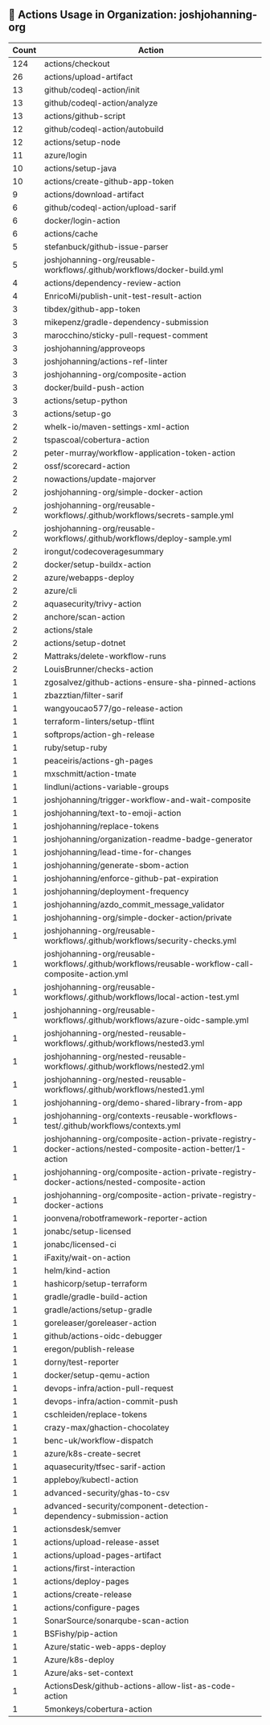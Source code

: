 ## 🚀 Actions Usage in Organization: joshjohanning-org

| Count | Action |
| --- | --- |
| 124 | actions/checkout |
| 26 | actions/upload-artifact |
| 13 | github/codeql-action/init |
| 13 | github/codeql-action/analyze |
| 13 | actions/github-script |
| 12 | github/codeql-action/autobuild |
| 12 | actions/setup-node |
| 11 | azure/login |
| 10 | actions/setup-java |
| 10 | actions/create-github-app-token |
| 9 | actions/download-artifact |
| 6 | github/codeql-action/upload-sarif |
| 6 | docker/login-action |
| 6 | actions/cache |
| 5 | stefanbuck/github-issue-parser |
| 5 | joshjohanning-org/reusable-workflows/.github/workflows/docker-build.yml |
| 4 | actions/dependency-review-action |
| 4 | EnricoMi/publish-unit-test-result-action |
| 3 | tibdex/github-app-token |
| 3 | mikepenz/gradle-dependency-submission |
| 3 | marocchino/sticky-pull-request-comment |
| 3 | joshjohanning/approveops |
| 3 | joshjohanning/actions-ref-linter |
| 3 | joshjohanning-org/composite-action |
| 3 | docker/build-push-action |
| 3 | actions/setup-python |
| 3 | actions/setup-go |
| 2 | whelk-io/maven-settings-xml-action |
| 2 | tspascoal/cobertura-action |
| 2 | peter-murray/workflow-application-token-action |
| 2 | ossf/scorecard-action |
| 2 | nowactions/update-majorver |
| 2 | joshjohanning-org/simple-docker-action |
| 2 | joshjohanning-org/reusable-workflows/.github/workflows/secrets-sample.yml |
| 2 | joshjohanning-org/reusable-workflows/.github/workflows/deploy-sample.yml |
| 2 | irongut/codecoveragesummary |
| 2 | docker/setup-buildx-action |
| 2 | azure/webapps-deploy |
| 2 | azure/cli |
| 2 | aquasecurity/trivy-action |
| 2 | anchore/scan-action |
| 2 | actions/stale |
| 2 | actions/setup-dotnet |
| 2 | Mattraks/delete-workflow-runs |
| 2 | LouisBrunner/checks-action |
| 1 | zgosalvez/github-actions-ensure-sha-pinned-actions |
| 1 | zbazztian/filter-sarif |
| 1 | wangyoucao577/go-release-action |
| 1 | terraform-linters/setup-tflint |
| 1 | softprops/action-gh-release |
| 1 | ruby/setup-ruby |
| 1 | peaceiris/actions-gh-pages |
| 1 | mxschmitt/action-tmate |
| 1 | lindluni/actions-variable-groups |
| 1 | joshjohanning/trigger-workflow-and-wait-composite |
| 1 | joshjohanning/text-to-emoji-action |
| 1 | joshjohanning/replace-tokens |
| 1 | joshjohanning/organization-readme-badge-generator |
| 1 | joshjohanning/lead-time-for-changes |
| 1 | joshjohanning/generate-sbom-action |
| 1 | joshjohanning/enforce-github-pat-expiration |
| 1 | joshjohanning/deployment-frequency |
| 1 | joshjohanning/azdo_commit_message_validator |
| 1 | joshjohanning-org/simple-docker-action/private |
| 1 | joshjohanning-org/reusable-workflows/.github/workflows/security-checks.yml |
| 1 | joshjohanning-org/reusable-workflows/.github/workflows/reusable-workflow-call-composite-action.yml |
| 1 | joshjohanning-org/reusable-workflows/.github/workflows/local-action-test.yml |
| 1 | joshjohanning-org/reusable-workflows/.github/workflows/azure-oidc-sample.yml |
| 1 | joshjohanning-org/nested-reusable-workflows/.github/workflows/nested3.yml |
| 1 | joshjohanning-org/nested-reusable-workflows/.github/workflows/nested2.yml |
| 1 | joshjohanning-org/nested-reusable-workflows/.github/workflows/nested1.yml |
| 1 | joshjohanning-org/demo-shared-library-from-app |
| 1 | joshjohanning-org/contexts-reusable-workflows-test/.github/workflows/contexts.yml |
| 1 | joshjohanning-org/composite-action-private-registry-docker-actions/nested-composite-action-better/1-action |
| 1 | joshjohanning-org/composite-action-private-registry-docker-actions/nested-composite-action |
| 1 | joshjohanning-org/composite-action-private-registry-docker-actions |
| 1 | joonvena/robotframework-reporter-action |
| 1 | jonabc/setup-licensed |
| 1 | jonabc/licensed-ci |
| 1 | iFaxity/wait-on-action |
| 1 | helm/kind-action |
| 1 | hashicorp/setup-terraform |
| 1 | gradle/gradle-build-action |
| 1 | gradle/actions/setup-gradle |
| 1 | goreleaser/goreleaser-action |
| 1 | github/actions-oidc-debugger |
| 1 | eregon/publish-release |
| 1 | dorny/test-reporter |
| 1 | docker/setup-qemu-action |
| 1 | devops-infra/action-pull-request |
| 1 | devops-infra/action-commit-push |
| 1 | cschleiden/replace-tokens |
| 1 | crazy-max/ghaction-chocolatey |
| 1 | benc-uk/workflow-dispatch |
| 1 | azure/k8s-create-secret |
| 1 | aquasecurity/tfsec-sarif-action |
| 1 | appleboy/kubectl-action |
| 1 | advanced-security/ghas-to-csv |
| 1 | advanced-security/component-detection-dependency-submission-action |
| 1 | actionsdesk/semver |
| 1 | actions/upload-release-asset |
| 1 | actions/upload-pages-artifact |
| 1 | actions/first-interaction |
| 1 | actions/deploy-pages |
| 1 | actions/create-release |
| 1 | actions/configure-pages |
| 1 | SonarSource/sonarqube-scan-action |
| 1 | BSFishy/pip-action |
| 1 | Azure/static-web-apps-deploy |
| 1 | Azure/k8s-deploy |
| 1 | Azure/aks-set-context |
| 1 | ActionsDesk/github-actions-allow-list-as-code-action |
| 1 | 5monkeys/cobertura-action |
